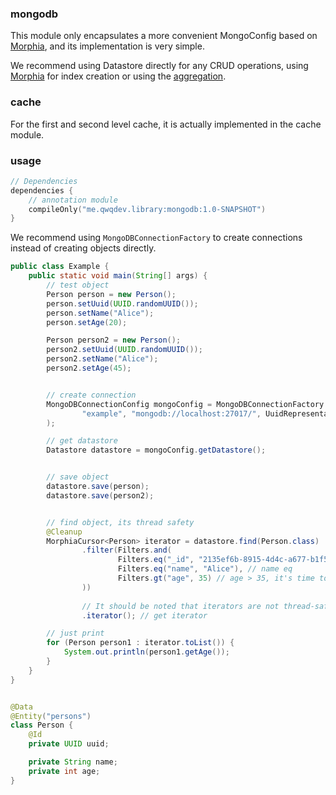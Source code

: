 ### mongodb

This module only encapsulates a more convenient MongoConfig based on [Morphia](https://morphia.dev/landing/index.html), and its implementation is very simple.

We recommend using Datastore directly for any CRUD operations, using [Morphia](https://morphia.dev/landing/index.html) for index creation or using the [aggregation](https://morphia.dev/morphia/2.4/aggregations.html).

### cache

For the first and second level cache, it is actually implemented in the cache module.

### usage

```kotlin
// Dependencies
dependencies {
    // annotation module
    compileOnly("me.qwqdev.library:mongodb:1.0-SNAPSHOT")
}
```

We recommend using `MongoDBConnectionFactory` to create connections instead of creating objects directly.

```java
public class Example {
    public static void main(String[] args) {
        // test object
        Person person = new Person();
        person.setUuid(UUID.randomUUID());
        person.setName("Alice");
        person.setAge(20);

        Person person2 = new Person();
        person2.setUuid(UUID.randomUUID());
        person2.setName("Alice");
        person2.setAge(45);


        // create connection
        MongoDBConnectionConfig mongoConfig = MongoDBConnectionFactory.create(
                "example", "mongodb://localhost:27017/", UuidRepresentation.STANDARD
        );

        // get datastore
        Datastore datastore = mongoConfig.getDatastore();


        // save object
        datastore.save(person);
        datastore.save(person2);


        // find object, its thread safety
        @Cleanup
        MorphiaCursor<Person> iterator = datastore.find(Person.class)
                .filter(Filters.and(
                        Filters.eq("_id", "2135ef6b-8915-4d4c-a677-b1f5482ed2aa"), // _id eq
                        Filters.eq("name", "Alice"), // name eq
                        Filters.gt("age", 35) // age > 35, it's time to lay off employees lol
                ))
                
                // It should be noted that iterators are not thread-safe
                .iterator(); // get iterator

        // just print
        for (Person person1 : iterator.toList()) {
            System.out.println(person1.getAge());
        }
    }
}


@Data
@Entity("persons")
class Person {
    @Id
    private UUID uuid;

    private String name;
    private int age;
}
```